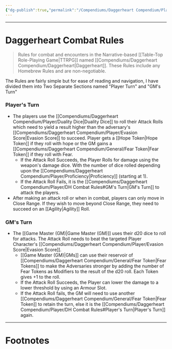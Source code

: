 ```yaml
---
{"dg-publish":true,"permalink":"/Compendiums/Daggerheart Compendium/Player/DH Combat Rules/","tags":["TTRPG"]}
---
```



---
# Daggerheart Combat Rules
> Rules for combat and encounters in the Narrative-based [[Table-Top Role-Playing Game\|TTRPG]] named [[Compendiums/Daggerheart Compendium/Daggerheart\|Daggerheart]]. These Rules include any Homebrew Rules and are non-negotiable.

The Rules are fairly simple but for ease of reading and navigation, I have divided them into Two Separate Sections named "Player Turn" and "GM's Turn"

### Player's Turn
- The players use the [[Compendiums/Daggerheart Compendium/Player/Duality Dice\|Duality Dice]] to roll their Attack Rolls which need to yield a result higher than the adversary's [[Compendiums/Daggerheart Compendium/Player/Evasion Score\|Evasion Score]] to succeed. Player gets a [[Hope Token\|Hope Token]] if they roll with hope or the GM gains a [[Compendiums/Daggerheart Compendium/General/Fear Token\|Fear Token]] if they roll with Fear.
	- If the Attack Roll Succeeds, the Player Rolls for damage using the weapon's damage dice. With the number of dice rolled depending upon the [[Compendiums/Daggerheart Compendium/Player/Proficiency\|Proficiency]] (starting at 1).
	- If the Attack Roll Fails, it is the [[Compendiums/Daggerheart Compendium/Player/DH Combat Rules#GM's Turn\|GM's Turn]] to attack the players.
- After making an attack roll or when in combat, players can only move in Close Range. If they wish to move beyond Close Range, they need to succeed on an [[Agility\|Agility]] Roll.

### GM's Turn
- The [[Game Master (GM)\|Game Master (GM)]] uses their d20 dice to roll for attacks. The Attack Roll needs to beat the targeted Player Character's [[Compendiums/Daggerheart Compendium/Player/Evasion Score\|Evasion Score]].
	- [[Game Master (GM)\|GMs]] can use their reservoir of [[Compendiums/Daggerheart Compendium/General/Fear Token\|Fear Tokens]] to make the Adversaries stronger by adding the number of Fear Tokens as Modifiers to the result of the d20 roll. Each Token gives +1 to the roll.
	- If the Attack Roll Succeeds, the Player can lower the damage to a lower threshold by using an Armour Slot.
	- If the Attack Roll fails, the GM will need to use another [[Compendiums/Daggerheart Compendium/General/Fear Token\|Fear Token]] to retain the turn, else it is the [[Compendiums/Daggerheart Compendium/Player/DH Combat Rules#Player's Turn\|Player's Turn]] again.

---
# Footnotes